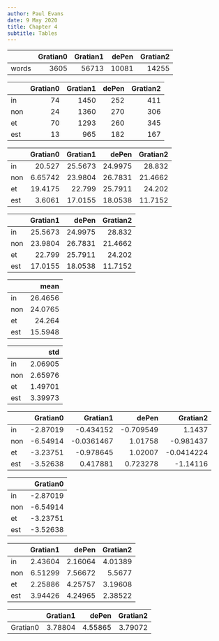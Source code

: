 ```yaml
---
author: Paul Evans
date: 9 May 2020
title: Chapter 4
subtitle: Tables
---
```


|       |   Gratian0 |   Gratian1 |   dePen |   Gratian2 |
|:------|-----------:|-----------:|--------:|-----------:|
| words |       3605 |      56713 |   10081 |      14255 |

|     |   Gratian0 |   Gratian1 |   dePen |   Gratian2 |
|:----|-----------:|-----------:|--------:|-----------:|
| in  |         74 |       1450 |     252 |        411 |
| non |         24 |       1360 |     270 |        306 |
| et  |         70 |       1293 |     260 |        345 |
| est |         13 |        965 |     182 |        167 |

|     |   Gratian0 |   Gratian1 |   dePen |   Gratian2 |
|:----|-----------:|-----------:|--------:|-----------:|
| in  |   20.527   |    25.5673 | 24.9975 |    28.832  |
| non |    6.65742 |    23.9804 | 26.7831 |    21.4662 |
| et  |   19.4175  |    22.799  | 25.7911 |    24.202  |
| est |    3.6061  |    17.0155 | 18.0538 |    11.7152 |

|     |   Gratian1 |   dePen |   Gratian2 |
|:----|-----------:|--------:|-----------:|
| in  |    25.5673 | 24.9975 |    28.832  |
| non |    23.9804 | 26.7831 |    21.4662 |
| et  |    22.799  | 25.7911 |    24.202  |
| est |    17.0155 | 18.0538 |    11.7152 |

|     |    mean |
|:----|--------:|
| in  | 26.4656 |
| non | 24.0765 |
| et  | 24.264  |
| est | 15.5948 |

|     |     std |
|:----|--------:|
| in  | 2.06905 |
| non | 2.65976 |
| et  | 1.49701 |
| est | 3.39973 |

|     |   Gratian0 |   Gratian1 |     dePen |   Gratian2 |
|:----|-----------:|-----------:|----------:|-----------:|
| in  |   -2.87019 | -0.434152  | -0.709549 |  1.1437    |
| non |   -6.54914 | -0.0361467 |  1.01758  | -0.981437  |
| et  |   -3.23751 | -0.978645  |  1.02007  | -0.0414224 |
| est |   -3.52638 |  0.417881  |  0.723278 | -1.14116   |

|     |   Gratian0 |
|:----|-----------:|
| in  |   -2.87019 |
| non |   -6.54914 |
| et  |   -3.23751 |
| est |   -3.52638 |

|     |   Gratian1 |   dePen |   Gratian2 |
|:----|-----------:|--------:|-----------:|
| in  |    2.43604 | 2.16064 |    4.01389 |
| non |    6.51299 | 7.56672 |    5.5677  |
| et  |    2.25886 | 4.25757 |    3.19608 |
| est |    3.94426 | 4.24965 |    2.38522 |

|          |   Gratian1 |   dePen |   Gratian2 |
|:---------|-----------:|--------:|-----------:|
| Gratian0 |    3.78804 | 4.55865 |    3.79072 |

